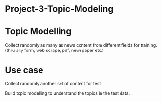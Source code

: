 # Project-3-Topic-Modeling

Topic Modelling
===============

Collect randomly as many as news content from different fields for training. (thru any form, web scrape, pdf, newspaper etc.)

Use case
========
 Collect randomly another set of content for test. 

Build topic modelling to understand the topics in the test data.
